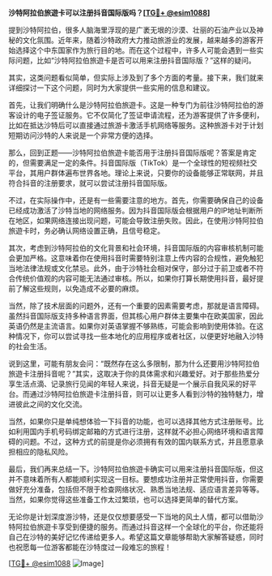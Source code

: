 **沙特阿拉伯旅遊卡可以注册抖音国际版吗？[[TG💪+ @esim1088](https://t.me/s/esim1088)]**

提到沙特阿拉伯，很多人脑海里浮现的是广袤无垠的沙漠、壮丽的石油产业以及神秘的文化氛围。近年来，随着沙特政府大力推动旅游业的发展，越来越多的游客开始选择这个中东国家作为旅行目的地。而在这个过程中，许多人可能会遇到一些实际问题，比如“沙特阿拉伯旅遊卡是否可以用来注册抖音国际版？”这样的疑问。

其实，这类问题看似简单，但实际上涉及到了多个方面的考量。接下来，我们就来详细探讨一下这个问题，同时为大家提供一些实用的信息和建议。

首先，让我们明确什么是沙特阿拉伯旅遊卡。这是一种专门为前往沙特阿拉伯的游客设计的电子签证服务。它不仅简化了签证申请流程，还为游客提供了许多便利，比如在抵达沙特后可以直接通过旅游卡激活手机网络等服务。这种旅游卡对于计划短期访问沙特的人来说是一个非常方便的选择。

那么，回到正题——沙特阿拉伯旅遊卡能否用于注册抖音国际版呢？答案是肯定的，但需要满足一定的条件。抖音国际版（TikTok）是一个全球性的短视频社交平台，其用户群体遍布世界各地。理论上来说，只要你的设备能够正常联网，并且符合抖音的注册要求，就可以尝试注册抖音国际版。

不过，在实际操作中，还是有一些需要注意的地方。首先，你需要确保自己的设备已经成功激活了沙特当地的网络服务。因为抖音国际版会根据用户的IP地址判断所在地区，如果网络连接出现问题，可能会导致注册失败。因此，在使用沙特阿拉伯旅遊卡时，务必确认网络设置正确，且信号稳定。

其次，考虑到沙特阿拉伯的文化背景和社会环境，抖音国际版的内容审核机制可能会更加严格。这意味着你在使用抖音时需要特别注意上传内容的合规性，避免触犯当地法律法规或文化禁忌。此外，由于沙特社会相对保守，部分过于前卫或者不符合传统价值观的内容可能无法通过审核。所以，如果你打算长期使用抖音，最好提前了解这些规则，以免造成不必要的麻烦。

当然，除了技术层面的问题外，还有一个重要的因素需要考虑，那就是语言障碍。虽然抖音国际版支持多种语言界面，但其核心用户群体主要集中在欧美国家，因此英语仍然是主流语言。如果你对英语掌握不够熟练，可能会影响到使用体验。在这种情况下，你可以尝试寻找一些本地化的应用程序或者社区，以便更好地融入沙特的社会生活。

说到这里，可能有朋友会问：“既然存在这么多限制，那为什么还要用沙特阿拉伯旅遊卡注册抖音呢？”其实，这取决于你的具体需求和兴趣爱好。对于那些热爱分享生活点滴、记录旅行见闻的年轻人来说，抖音无疑是一个展示自我风采的好平台。而通过沙特阿拉伯旅遊卡注册抖音，则可以让更多人看到沙特的独特魅力，增进彼此之间的文化交流。

当然，如果你只是单纯想体验一下抖音的功能，也可以选择其他方式注册账号。比如利用国内手机号码绑定邮箱的方式进行注册，这样就不必担心网络环境和语言障碍的问题。不过，这种方式的前提是你必须拥有有效的国内联系方式，并且愿意承担相应的隐私风险。

最后，我们再来总结一下。沙特阿拉伯旅遊卡确实可以用来注册抖音国际版，但这并不意味着所有人都能顺利实现这一目标。要想成功注册并正常使用抖音，你需要做好充分准备，包括但不限于检查网络状况、熟悉当地法规、适应语言差异等等。当然，如果你觉得这些准备工作太过繁琐，也可以选择更简单的替代方案。

无论你是计划深度游沙特，还是仅仅想要感受一下当地的风土人情，都可以借助沙特阿拉伯旅遊卡享受到便捷的服务。而通过抖音这样一个全球化的平台，你还能将自己在沙特的美好记忆传递给更多人。希望这篇文章能够帮助大家解答疑惑，同时也祝愿每一位游客都能在沙特度过一段难忘的旅程！

[[TG💪+ @esim1088](https://t.me/s/esim1088) ![Image](https://i.postimg.cc/4NQfJmqS/Snipaste-2025-05-13-00-14-12.png)]